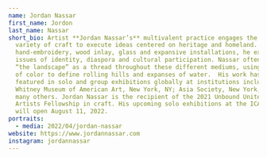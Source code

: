 ```yaml
---
name: Jordan Nassar
first_name: Jordon
last_name: Nassar
short_bio: Artist **Jordan Nassar’s** multivalent practice engages the material
  variety of craft to execute ideas centered on heritage and homeland. Through
  hand-embroidery, wood inlay, glass and expansive installations, he examines
  issues of identity, diaspora and cultural participation. Nassar often employs
  “the landscape” as a thread throughout these different mediums, using fields
  of color to define rolling hills and expanses of water.  His work has been
  featured in solo and group exhibitions globally at institutions including the
  Whitney Museum of American Art, New York, NY; Asia Society, New York, NY; and
  many others. Jordan Nassar is the recipient of the 2021 Unbound United States
  Artists Fellowship in craft. His upcoming solo exhibitions at the ICA Boston
  will open August 11, 2022.
portraits:
  - media: 2022/04/jordan-nassar
website: https://www.jordannassar.com
instagram: jordannassar
---
```

